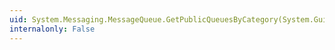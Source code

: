 ```yaml
---
uid: System.Messaging.MessageQueue.GetPublicQueuesByCategory(System.Guid)
internalonly: False
---
```

